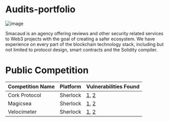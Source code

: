 # Audits-portfolio

![image](https://github.com/user-attachments/assets/0f48dd8f-1564-4a3c-8d4c-6b006751954e)

Smacaud is an agency offering reviews and other security related services to Web3 projects with the goal of creating a safer ecosystem. We have experience on every part of the blockchain technology stack, including but not limited to protocol design, smart contracts and the Solidity compiler.


# Public Competition

| Competition Name   | Platform         | Vulnerabilities Found                                      |
|--------------------|------------------|-----------------------------------------------------------|
| Cork Protocol      | Sherlock         | [1](https://github.com/sherlock-audit/2024-08-cork-protocol-judging/issues/154), [2](https://github.com/sherlock-audit/2024-08-cork-protocol-judging/issues/151) |
| Magicsea           | Sherlock         | [1](https://github.com/sherlock-audit/2024-06-magicsea-judging/issues/427), [2](https://github.com/sherlock-audit/2024-06-magicsea-judging/issues/426)         |
| Velocimeter        | Sherlock         | [1](https://github.com/sherlock-audit/2024-06-velocimeter-judging/issues/276), [2](https://github.com/sherlock-audit/2024-06-velocimeter-judging/issues/278)   |
                                      
